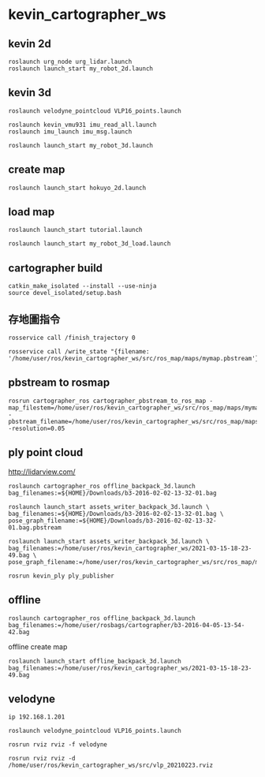 # kevin_cartographer_ws


## kevin 2d
    roslaunch urg_node urg_lidar.launch
    roslaunch launch_start my_robot_2d.launch

## kevin 3d
    roslaunch velodyne_pointcloud VLP16_points.launch

    roslaunch kevin_vmu931 imu_read_all.launch
    roslaunch imu_launch imu_msg.launch 

    roslaunch launch_start my_robot_3d.launch

## create map
    roslaunch launch_start hokuyo_2d.launch

## load map
    roslaunch launch_start tutorial.launch

    roslaunch launch_start my_robot_3d_load.launch
## cartographer build
    catkin_make_isolated --install --use-ninja
    source devel_isolated/setup.bash
## 存地圖指令
    rosservice call /finish_trajectory 0

    rosservice call /write_state "{filename: '/home/user/ros/kevin_cartographer_ws/src/ros_map/maps/mymap.pbstream'}"

## pbstream to rosmap
    rosrun cartographer_ros cartographer_pbstream_to_ros_map -map_filestem=/home/user/ros/kevin_cartographer_ws/src/ros_map/maps/mymap -pbstream_filename=/home/user/ros/kevin_cartographer_ws/src/ros_map/maps/mymap.pbstream -resolution=0.05

## ply point cloud
http://lidarview.com/

    roslaunch cartographer_ros offline_backpack_3d.launch bag_filenames:=${HOME}/Downloads/b3-2016-02-02-13-32-01.bag

    roslaunch launch_start assets_writer_backpack_3d.launch \
    bag_filenames:=${HOME}/Downloads/b3-2016-02-02-13-32-01.bag \
    pose_graph_filename:=${HOME}/Downloads/b3-2016-02-02-13-32-01.bag.pbstream

    roslaunch launch_start assets_writer_backpack_3d.launch \
    bag_filenames:=/home/user/ros/kevin_cartographer_ws/2021-03-15-18-23-49.bag \
    pose_graph_filename:=/home/user/ros/kevin_cartographer_ws/src/ros_map/maps/mymap.pbstream

    rosrun kevin_ply ply_publisher

## offline
    roslaunch cartographer_ros offline_backpack_3d.launch bag_filenames:=/home/user/rosbags/cartographer/b3-2016-04-05-13-54-42.bag

offline create map

    roslaunch launch_start offline_backpack_3d.launch bag_filenames:=/home/user/ros/kevin_cartographer_ws/2021-03-15-18-23-49.bag
## velodyne

    ip 192.168.1.201

    roslaunch velodyne_pointcloud VLP16_points.launch

    rosrun rviz rviz -f velodyne

    rosrun rviz rviz -d /home/user/ros/kevin_cartographer_ws/src/vlp_20210223.rviz